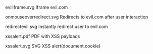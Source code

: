eviliframe.svg Iframe evil.com 

onmouseoverredirect.svg Redirects to evil.com after user interaction

redirectevil.svg Instantly redirect user to evil.com

xssalert.pdf PDF with XSS payloads

xssalert.svg SVG XSS alert(document.cookie)
